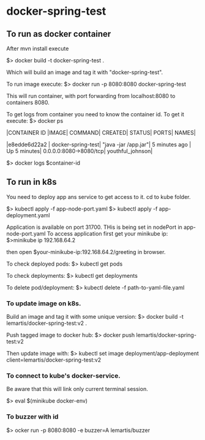 # docker-spring-test

## To run as docker container

After mvn install execute

$> docker build -t docker-spring-test .

Which will build an image and tag it with "docker-spring-test".

To run image execute:
$> docker run -p 8080:8080 docker-spring-test

This will run container, with port forwarding from localhost:8080 to containers 8080.

To get logs from container you need to know the container id. To get it execute:
$> docker ps

|CONTAINER ID |IMAGE| COMMAND| CREATED| STATUS| PORTS| NAMES|

|e8edde6d22a2 | docker-spring-test| "java -jar /app.jar"| 5 minutes ago | Up 5 minutes| 0.0.0.0:8080->8080/tcp| youthful_johnson|

$> docker logs $container-id


## To run in k8s

You need to deploy app ans service to get access to it.
cd to kube folder.

$> kubectl apply -f app-node-port.yaml
$> kubectl apply -f app-deployment.yaml

Application is available on port 31700. THis is being set in nodePort in app-node-port.yaml
To access application first get your minikube ip:
 $>minikube ip
 192.168.64.2
 
 then open $your-minikube-ip:192.168.64.2/greeting in browser.
 
 To check deployed pods:
 $> kubectl get pods
 
 To check deployments:
 $> kubectl get deployments
 
 To delete pod/deployment:
 $> kubectl delete -f path-to-yaml-file.yaml
 
 ### To update image on k8s.
 
 Build an image and tag it with some unique version:
 $> docker build -t lemartis/docker-spring-test:v2 .
 
 Push tagged image to docker hub:
 $> docker push lemartis/docker-spring-test:v2
 
 Then update image with:
 $> kubectl set image deployment/app-deployment client=lemartis/docker-spring-test:v2
 
 ### To connect to kube's docker-service.
 
 Be aware that this will link only current terminal session.
 
 $> eval $(minikube docker-env)
 
 
 ### To buzzer with id
 $> ocker run -p 8080:8080 -e buzzer=A lemartis/buzzer